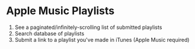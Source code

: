 # Apple Music Playlists #

1. See a paginated/infinitely-scrolling list of submitted playlists
2. Search database of playlists
3. Submit a link to a playlist you've made in iTunes (Apple Music required)